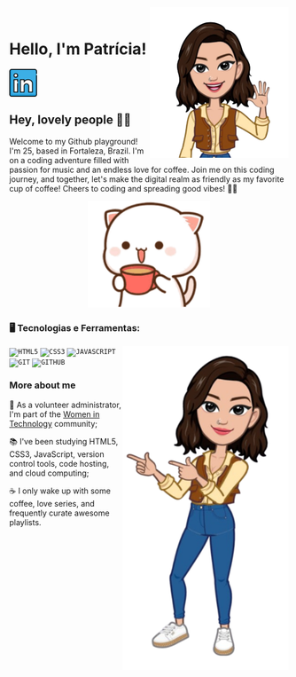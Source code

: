 <img align="right" width="250px" style="margin-top:-20px" src="./assets/Avatoon1.png">

<div dsplay="inline-block">
 <h1 align="left">Hello, I'm Patrícia!</h1>
  <a href="https://www.linkedin.com/in/cavalcantepatricia/" target="_blank" rel="noopener noreferrer">
    <img width="50px" src="./assets/linkedin.png" alt="linkedin" style="vertical-align:top;">
  </a>
</div>
<h2>Hey, lovely people 🌈✨</h2>
<div></div>
<p>Welcome to my Github playground! I'm 25, based in Fortaleza, Brazil. I'm on a coding adventure filled with passion for music and an endless love for coffee. Join me on this coding journey, and together, let's make the digital realm as friendly as my favorite cup of coffee! Cheers to coding and spreading good vibes! 🚀🌈 
</p>
<p align="center">
  <img src="./assets/peach-goma-peach-and-goma.gif" width="220">
</p>

<h3> 🖥️ Tecnologias e Ferramentas: </h3>
<div></div>

<img width="300px" align="right" src="./assets/Avatoon2.png">
<code><img width="40px" src="https://cdn.jsdelivr.net/gh/devicons/devicon/icons/html5/html5-original-wordmark.svg" title = "HTML5"/></code>
<code><img width="40px" src="https://cdn.jsdelivr.net/gh/devicons/devicon/icons/css3/css3-original-wordmark.svg" title = "CSS3"/></code>
<code><img width="40px" src="https://cdn.jsdelivr.net/gh/devicons/devicon/icons/javascript/javascript-original.svg" title = "JAVASCRIPT"/></code>
<code><img width="40px" src="https://cdn.jsdelivr.net/gh/devicons/devicon/icons/git/git-original.svg" title = "GIT"/></code>
<code><img width="40px" src="https://cdn.jsdelivr.net/gh/devicons/devicon/icons/github/github-original.svg" title = "GITHUB"/></code>

<div></div>

<h3>More about me</h3>
<div></div>
  <p align="left">🤿 As a volunteer administrator, I'm part of the <a href="https://www.linkedin.com/company/mulheres-e-tecnologia/">Women in Technology</a> community;</p>
  <p align="left">📚 I've been studying HTML5, CSS3, JavaScript, version control tools, code hosting, and cloud computing;</p>
  <p align="left">☕ I only wake up with some coffee, love series, and frequently curate awesome playlists.</p>
